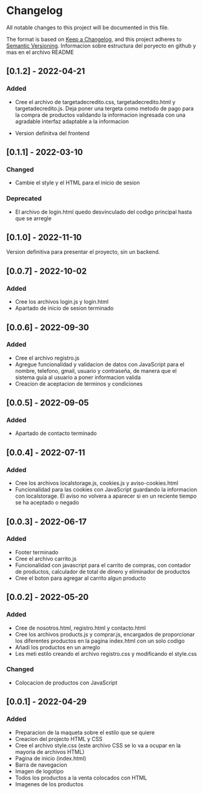 # Changelog

All notable changes to this project will be documented in this file.

The format is based on [Keep a Changelog](https://keepachangelog.com/en/1.0.0/),
and this project adheres to [Semantic Versioning](https://semver.org/spec/v2.0.0.html).
Informacion sobre estructura del poryecto en github y mas en el archivo README

## [0.1.2] - 2022-04-21

### Added

- Cree el archivo de targetadecredito.css, targetadecredito.html y targetadecredito.js. Deja poner una tergeta como metodo de pago para la compra de productos validando la informacion ingresada con una agradable interfaz adaptable a la informacion

- Version definitva del frontend

## [0.1.1] - 2022-03-10

### Changed

- Cambie el style y el HTML para el inicio de sesion

### Deprecated

- El archivo de login.html quedo desvinculado del codigo principal hasta que se arregle

## [0.1.0] - 2022-11-10

Version definitiva para presentar el proyecto, sin un backend.

## [0.0.7] - 2022-10-02

### Added

- Cree los archivos login.js y login.html
- Apartado de inicio de sesion terminado

## [0.0.6] - 2022-09-30

### Added

- Cree el archivo registro.js
- Agregue funcionalidad y validacion de datos con JavaScript para el nombre, telefono, gmail, usuario y contraseña, de manera que el sistema guia al usuario a poner informacion valida
- Creacion de aceptacion de terminos y condiciones

## [0.0.5] - 2022-09-05

### Added

- Apartado de contacto terminado

## [0.0.4] - 2022-07-11

### Added

- Cree los archivos localstorage.js, cookies.js y aviso-cookies.html
- Funcionalidad para las cookies con JavaScript guardando la informacion con localstorage. El aviso no volvera a aparecer si en un reciente tiempo se ha aceptado o negado

## [0.0.3] - 2022-06-17

### Added

- Footer terminado
- Cree el archivo carrito.js 
- Funcionalidad con javascript para el carrito de compras, con contador de productos, calculador de total de dinero y eliminador de productos
- Cree el boton para agregar al carrito algun producto

## [0.0.2] - 2022-05-20

### Added

- Cree de nosotros.html, registro.html y contacto.html
- Cree los archivos products.js y comprar.js, encargados de proporcionar los diferentes productos en la pagina index.html con un solo codigo
- Añadi los productos en un arreglo
- Les meti estilo creando el archivo registro.css y modificando el style.css

### Changed

- Colocacion de productos con JavaScript

## [0.0.1] - 2022-04-29

### Added

- Preparacion de la maqueta sobre el estilo que se quiere
- Creacion del projecto HTML y CSS
- Cree el archivo style.css (este archivo CSS se lo va a ocupar en la mayoria de archivos HTML)
- Pagina de inicio (index.html)
- Barra de navegacion
- Imagen de logotipo
- Todos los productos a la venta colocados con HTML
- Imagenes de los productos